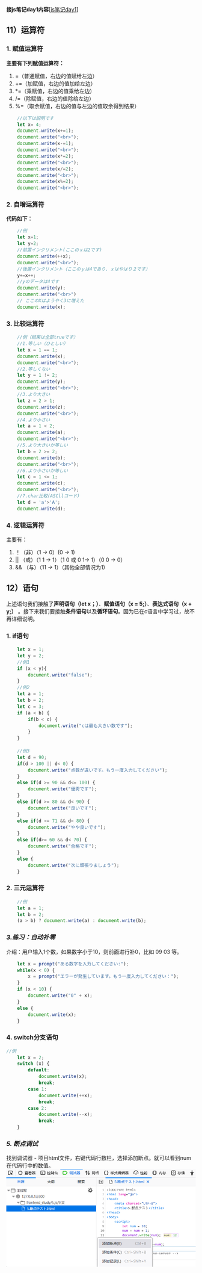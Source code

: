 **接js笔记day1内容**[[js笔记day1](https://github.com/inabananami/obsidian-backup/blob/main/js%E7%AC%94%E8%AE%B0/js%E7%AC%94%E8%AE%B0day1.md)]
## 11）运算符
### 1. 赋值运算符
**主要有下列赋值运算符：**
1. =（普通赋值，右边的值赋给左边）
2. +=（加赋值，右边的值加给左边）
3. \*=（乘赋值，右边的值乘给左边）
4. /=（除赋值，右边的值除给左边）
5. %=（取余赋值，右边的值与左边的值取余得到结果）
```js
	//以下は説明です
	let x= 4;
	document.write(x+=1);
	document.write("<br>");
	document.write(x-=1);
	document.write("<br>");
	document.write(x*=2);
	document.write("<br>");
	document.write(x/=2);
	document.write("<br>");
	document.write(x%=2);
	document.write("<br>");
```
### 2. 自增运算符
**代码如下：**
```js
	//例
	let x=1;
	let y=2;
	//前置インクリメント(ここのｘは2です)
	document.write(++x);
	document.write("<br>");
	//後置インクリメント（ここのｙは4であり、ｘはやはり２です）
	y+=x++;
	//yのデータは4です
	document.write(y);
	document.write("<br>")
	// ここのXはようやく3に増えた
	document.write(x);
```
### 3. 比较运算符
```js
	//例（結果は全部trueです）
	//1.等しい（ひとしい）
	let x = 1 == 1;
	document.write(x);
	document.write("<br>");
	//2.等しくない
	let y = 1 != 2;
	document.write(y);
	document.write("<br>");
	//3.より大きい
	let z = 2 > 1;
	document.write(z);
	document.write("<br>");
	//4.より小さい
	let a = 1 < 2;
	document.write(a);
	document.write("<br>");
	//5.より大きいか等しい
	let b = 2 >= 2;
	document.write(b);
	document.write("<br>");
	//6.より小さいか等しい
	let c = 1 <= 1;
	document.write(c);
	document.write("<br>");
	//7.char比較(ASCllコード)
	let d = 'a'>'A';
	document.write(d);
```
### 4. 逻辑运算符
主要有：
1. ！（非）（1 -> 0）(0 -> 1)
2. || （或）（1 1 -> 1）（1 0 或 0 1-> 1）（0 0 -> 0）
3. && （与）（11 -> 1）（其他全部情况为1)
## 12）语句
上述语句我们接触了**声明语句（let x；）**、**赋值语句（x = 5;）**、**表达式语句（x + y;）** 。接下来我们要接触**条件语句**以及**循环语句**。因为已在c语言中学习过，故不再详细说明。
### 1. if语句
```js
	let x = 1;
	let y = 2;
	//例1
	if (x < y){
		document.write("false");
	}
	//例2
	let a = 1;
	let b = 2;
	let c = 3;
	if (a < b) {
		if(b < c) {
			document.write("cは最も大きい数です");
		}
	}

	//例3
	let d = 90;
	if(d > 100 || d< 0) {
		document.write("点数が違いです。もう一度入力してください");
	}
	else if(d >= 90 && d<= 100) {
		document.write("優秀です");
	}
	else if(d >= 80 && d< 90) {
		document.write("良いです");
	}
	else if(d >= 71 && d< 80) {
		document.write("やや良いです");
	}
	else if(d>= 60 && d< 70) {
		document.write("合格です");
	}
	else {
		document.write("次に頑張りましょう");
	}
```
### 2. 三元运算符
```js
	//例
	let a = 1;
	let b = 2;
	(a > b) ? document.write(a) : document.write(b);
```
### *3.练习：自动补零*
介绍：用户输入1个数，如果数字小于10，则前面进行补0，比如 09 03 等。
```js
	let x = prompt("ある数字を入力してください:");
	while(x < 0) {
		x = prompt("エラーが発生しています。もう一度入力してください：");
	}
	if (x < 10) {
		document.write("0" + x);
	}
	else {
		document.write(x);
	}
```
### 4. switch分支语句
```js
//例
	let x = 2;
	switch (x) {
		default:
			document.write(x);
			break;
		case 1:
			document.write(++x);
			break;
		case 2:
			document.write(--x);
			break;
	}
```
### *5. 断点调试*
找到调试器 - 项目html文件，右键代码行数栏，选择添加断点。就可以看到num在代码行中的数值。
![[断点测试.png]](https://github.com/inabananami/obsidian-backup/blob/main/js%E7%AC%94%E8%AE%B0/%E6%96%AD%E7%82%B9%E6%B5%8B%E8%AF%95.png)